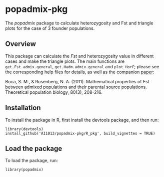 # popadmix-pkg
The *popadmix* package to calculate heterozygosity and Fst and triangle plots for the case of 3 founder populations.

## Overview
This package can calculate the *Fst* and heterozygosity value in different cases and make the triangle plots. The main functions are `get.Fst.admix.general`, `get.Hadm.admix.general` and `plot_HorF`; please see the corresponding help files for details, as well as the companion [paper](https://www.sciencedirect.com/science/article/pii/S0040580911000463):

Boca, S. M., & Rosenberg, N. A. (2011). Mathematical properties of Fst between admixed populations and their parental source populations. Theoretical population biology, 80(3), 208-216.

## Installation
To install the package in R, first install the devtools package, and then run:

```
library(devtools)
install_github('AI1013/popadmix-pkg/R_pkg', build_vignettes = TRUE)
```

## Load the package
To load the package, run:

```
library(popadmix)
```
